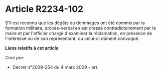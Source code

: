 # Article R2234-102

S'il est reconnu que les dégâts ou dommages ont été commis par la formation militaire, procès-verbal en est dressé
contradictoirement par le maire et par l'officier chargé d'examiner la réclamation, en présence de l'intéressé ou de son
représentant, ou celui-ci dûment convoqué.

**Liens relatifs à cet article**

_Créé par_:

  - Décret n°2009-254 du 4 mars 2009 - art.
